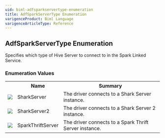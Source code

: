 ```yaml
---
uid: biml-adfsparkservertype-enumeration
title: AdfSparkServerType Enumeration
varigenceProduct: Biml Language
varigenceArticleType: Reference
---
```


## AdfSparkServerType Enumeration<div class="LanguageSummary"><div class ="SummaryItem">Specifies which type of Hive Server to connect to in the Spark Linked Service.</div></div><div class="EnumValueGroup">### Enumeration Values<table id="EnumValue" class="MemberList"><tbody><tr><th class="MemberTypeIconColumnHeader">&nbsp;</th><th class="MemberNameColumnHeader">Name</th><th class="MemberSummaryColumnHeader">Summary</th></tr><tr class="cd0"><td align="center" class="MemberTypeIcon"><img src="enumValue.png"></img></td><td class="MemberName">SharkServer</td><td class="MemberSummary"><div class ="SummaryItem">The driver connects to a Shark Server instance.</div></td></tr><tr class="cd1"><td align="center" class="MemberTypeIcon"><img src="enumValue.png"></img></td><td class="MemberName">SharkServer2</td><td class="MemberSummary"><div class ="SummaryItem">The driver connects to a Shark Server 2 instance.</div></td></tr><tr class="cd0"><td align="center" class="MemberTypeIcon"><img src="enumValue.png"></img></td><td class="MemberName">SparkThriftServer</td><td class="MemberSummary"><div class ="SummaryItem">The driver connects to a Spark Thrift Server instance.</div></td></tr></tbody></table></div>